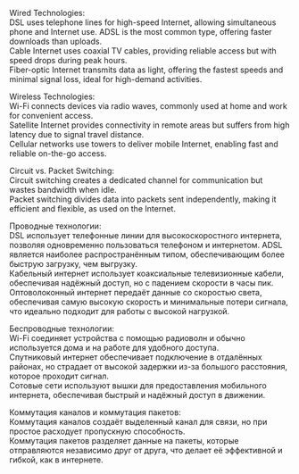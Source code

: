 
Wired Technologies:  
DSL uses telephone lines for high-speed Internet, allowing simultaneous phone and Internet use. ADSL is the most common type, offering faster downloads than uploads.  
Cable Internet uses coaxial TV cables, providing reliable access but with speed drops during peak hours.  
Fiber-optic Internet transmits data as light, offering the fastest speeds and minimal signal loss, ideal for high-demand activities.  

Wireless Technologies:  
Wi-Fi connects devices via radio waves, commonly used at home and work for convenient access.  
Satellite Internet provides connectivity in remote areas but suffers from high latency due to signal travel distance.  
Cellular networks use towers to deliver mobile Internet, enabling fast and reliable on-the-go access.  

Circuit vs. Packet Switching:  
Circuit switching creates a dedicated channel for communication but wastes bandwidth when idle.  
Packet switching divides data into packets sent independently, making it efficient and flexible, as used on the Internet.


Проводные технологии:  
DSL использует телефонные линии для высокоскоростного интернета, позволяя одновременно пользоваться телефоном и интернетом. ADSL является наиболее распространённым типом, обеспечивающим более быструю загрузку, чем выгрузку.  
 Кабельный интернет использует коаксиальные телевизионные кабели, обеспечивая надёжный доступ, но с падением скорости в часы пик.  
 Оптоволоконный интернет передаёт данные со скоростью света, обеспечивая самую высокую скорость и минимальные потери сигнала, что идеально подходит для работы с высокой нагрузкой.  

 Беспроводные технологии:  
Wi-Fi соединяет устройства с помощью радиоволн и обычно используется дома и на работе для удобного доступа.  
Спутниковый интернет обеспечивает подключение в отдалённых районах, но страдает от высокой задержки из-за большого расстояния, которое проходит сигнал.  
Сотовые сети используют вышки для предоставления мобильного интернета, обеспечивая быстрый и надёжный доступ в движении.  

Коммутация каналов и коммутация пакетов:  
Коммутация каналов создаёт выделенный канал для связи, но при простое расходует пропускную способность.  
Коммутация пакетов разделяет данные на пакеты, которые отправляются независимо друг от друга, что делает её эффективной и гибкой, как в интернете.